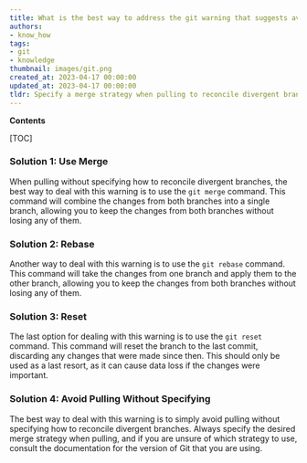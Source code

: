 ```yaml
---
title: What is the best way to address the git warning that suggests avoiding pulling without specifying how to merge conflicting branches?
authors:
- know_how
tags:
- git
- knowledge
thumbnail: images/git.png
created_at: 2023-04-17 00:00:00
updated_at: 2023-04-17 00:00:00
tldr: Specify a merge strategy when pulling to reconcile divergent branches.
---
```


**Contents**

[TOC]

### Solution 1: Use Merge

When pulling without specifying how to reconcile divergent branches, the best way to deal with this warning is to use the `git merge` command. This command will combine the changes from both branches into a single branch, allowing you to keep the changes from both branches without losing any of them.

### Solution 2: Rebase

Another way to deal with this warning is to use the `git rebase` command. This command will take the changes from one branch and apply them to the other branch, allowing you to keep the changes from both branches without losing any of them.

### Solution 3: Reset

The last option for dealing with this warning is to use the `git reset` command. This command will reset the branch to the last commit, discarding any changes that were made since then. This should only be used as a last resort, as it can cause data loss if the changes were important.

### Solution 4: Avoid Pulling Without Specifying

The best way to deal with this warning is to simply avoid pulling without specifying how to reconcile divergent branches. Always specify the desired merge strategy when pulling, and if you are unsure of which strategy to use, consult the documentation for the version of Git that you are using.
